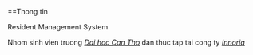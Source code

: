 ==Thong tin

Resident Management System.

Nhom sinh vien truong [*Dai hoc Can Tho*](http://www.ctu.edu.vn) dan thuc tap tai cong ty [*Innoria*](http://www.mangsangtao.com)
